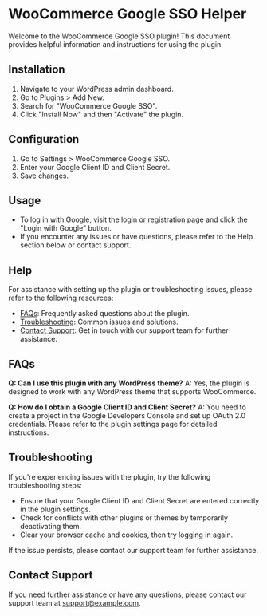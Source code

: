 # WooCommerce Google SSO Helper

Welcome to the WooCommerce Google SSO plugin! This document provides helpful information and instructions for using the plugin.

## Installation

1. Navigate to your WordPress admin dashboard.
2. Go to Plugins > Add New.
3. Search for "WooCommerce Google SSO".
4. Click "Install Now" and then "Activate" the plugin.

## Configuration

1. Go to Settings > WooCommerce Google SSO.
2. Enter your Google Client ID and Client Secret.
3. Save changes.

## Usage

- To log in with Google, visit the login or registration page and click the "Login with Google" button.
- If you encounter any issues or have questions, please refer to the Help section below or contact support.

## Help

For assistance with setting up the plugin or troubleshooting issues, please refer to the following resources:

- [FAQs](#faqs): Frequently asked questions about the plugin.
- [Troubleshooting](#troubleshooting): Common issues and solutions.
- [Contact Support](#contact-support): Get in touch with our support team for further assistance.

## FAQs

**Q: Can I use this plugin with any WordPress theme?**
A: Yes, the plugin is designed to work with any WordPress theme that supports WooCommerce.

**Q: How do I obtain a Google Client ID and Client Secret?**
A: You need to create a project in the Google Developers Console and set up OAuth 2.0 credentials. Please refer to the plugin settings page for detailed instructions.

## Troubleshooting

If you're experiencing issues with the plugin, try the following troubleshooting steps:

- Ensure that your Google Client ID and Client Secret are entered correctly in the plugin settings.
- Check for conflicts with other plugins or themes by temporarily deactivating them.
- Clear your browser cache and cookies, then try logging in again.

If the issue persists, please contact our support team for further assistance.

## Contact Support

If you need further assistance or have any questions, please contact our support team at support@example.com.

